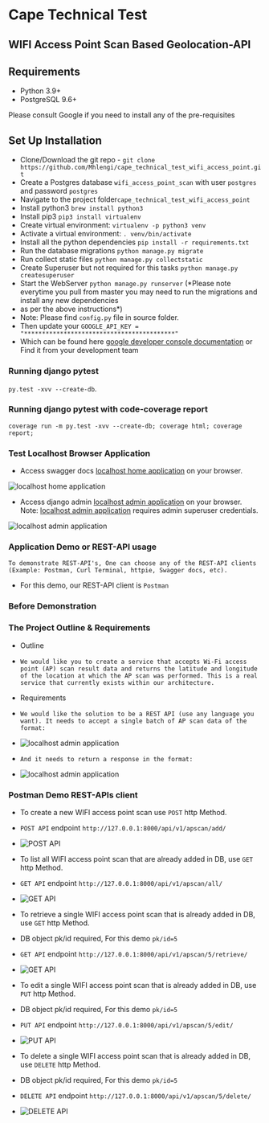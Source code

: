 # Cape Technical Test 
## WIFI Access Point Scan Based Geolocation-API

## Requirements
- Python 3.9+
- PostgreSQL 9.6+

Please consult Google if you need to install any of the pre-requisites

## Set Up Installation
- Clone/Download the git repo - `git clone https://github.com/Mhlengi/cape_technical_test_wifi_access_point.git`
- Create a Postgres database `wifi_access_point_scan` with user `postgres` and password `postgres`
- Navigate to the project folder`cape_technical_test_wifi_access_point`
- Install python3 `brew install python3`
- Install pip3 `pip3 install virtualenv`
- Create virtual environment: `virtualenv -p python3 venv`
- Activate a virtual environment: `. venv/bin/activate`
- Install all the python dependencies `pip install -r requirements.txt`
- Run the database migrations `python manage.py migrate`
- Run collect static files `python manage.py collectstatic`
- Create Superuser but not required for this tasks `python manage.py createsuperuser` 
- Start the WebServer `python manage.py runserver`
(*Please note everytime you pull from master you may need to run the migrations and install any new dependencies
- as per the above instructions*)
- Note: Please find `config.py` file in source folder. 
- Then update your `GOOGLE_API_KEY = "******************************************"` 
- Which can be found here [google developer console documentation](https://developers.google.com/maps/documentation/geolocation/get-api-key) or Find it from your development team

### Running django pytest
`py.test -xvv --create-db`.

### Running django pytest with code-coverage report
`coverage run -m py.test -xvv --create-db; coverage html; coverage report;`

### Test Localhost Browser Application
- Access swagger docs [localhost home application](http://localhost:8000/) on your browser.

![localhost home application](https://github.com/Mhlengi/cape_technical_test_wifi_access_point/blob/master/SwaggerScreenshot.png)

- Access django admin [localhost admin application](http://localhost:8000/admin/) on your browser.
Note: [localhost admin application](http://localhost:8000/admin/) requires admin superuser
 credentials.

![localhost admin application](https://github.com/Mhlengi/cape_technical_test_wifi_access_point/blob/master/AdminScreenshot.png)

### Application Demo or REST-API usage
`To demonstrate REST-API's, One can choose any of the REST-API clients (Example: Postman, Curl Terminal, httpie, Swagger docs, etc).`
- For this demo, our REST-API client is `Postman`


### Before Demonstration
### The Project Outline & Requirements
- Outline
- `We would like you to create a service that accepts Wi-Fi access point (AP) scan result data and
 returns the latitude and longitude of the location at which the AP scan was performed. This is a real service that currently exists within our architecture.`

- Requirements
- `
We would like the solution to be a REST API (use any language you want). It needs to accept a single batch of AP scan data of the format:
`

- ![localhost admin application](https://github.com/Mhlengi/cape_technical_test_wifi_access_point/blob/master/InputDataScreenshot.png)

- `And it needs to return a response in the format:`

- ![localhost admin application](https://github.com/Mhlengi/cape_technical_test_wifi_access_point/blob/master/OutputScreenshot.png)

### Postman Demo REST-APIs client
- To create a new WIFI access point scan use `POST` http Method.
- `POST API` endpoint `http://127.0.0.1:8000/api/v1/apscan/add/`

- ![POST API](https://github.com/Mhlengi/cape_technical_test_wifi_access_point/blob/master/POSTScreenshot.png)


- To list all WIFI access point scan that are already added in DB, use `GET` http Method.
- `GET API` endpoint `http://127.0.0.1:8000/api/v1/apscan/all/`

- ![GET API](https://github.com/Mhlengi/cape_technical_test_wifi_access_point/blob/master/GETAllScreenshot.png)


- To retrieve a single WIFI access point scan that is already added in DB, use `GET` http Method.
- DB object pk/id required, For this demo `pk/id=5` 
- `GET API` endpoint `http://127.0.0.1:8000/api/v1/apscan/5/retrieve/`

- ![GET API](https://github.com/Mhlengi/cape_technical_test_wifi_access_point/blob/master/GETSingleScreenshot.png)


- To edit a single WIFI access point scan that is already added in DB, use `PUT` http Method.
- DB object pk/id required, For this demo `pk/id=5` 
- `PUT API` endpoint `http://127.0.0.1:8000/api/v1/apscan/5/edit/`

- ![PUT API](https://github.com/Mhlengi/cape_technical_test_wifi_access_point/blob/master/PUTScreenshot.png)


- To delete a single WIFI access point scan that is already added in DB, use `DELETE` http Method.
- DB object pk/id required, For this demo `pk/id=5` 
- `DELETE API` endpoint `http://127.0.0.1:8000/api/v1/apscan/5/delete/`

- ![DELETE API](https://github.com/Mhlengi/cape_technical_test_wifi_access_point/blob/master/DELETEScreenshot.png)
